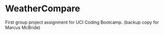# WeatherCompare
First group project assignment for UCI Coding Bootcamp.
(backup copy for Marcus McBride)
